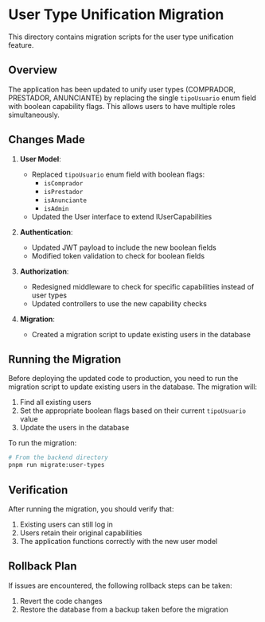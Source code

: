 # User Type Unification Migration

This directory contains migration scripts for the user type unification feature.

## Overview

The application has been updated to unify user types (COMPRADOR, PRESTADOR, ANUNCIANTE) by replacing the single `tipoUsuario` enum field with boolean capability flags. This allows users to have multiple roles simultaneously.

## Changes Made

1. **User Model**:
   - Replaced `tipoUsuario` enum field with boolean flags:
     - `isComprador`
     - `isPrestador`
     - `isAnunciante`
     - `isAdmin`
   - Updated the User interface to extend IUserCapabilities

2. **Authentication**:
   - Updated JWT payload to include the new boolean fields
   - Modified token validation to check for boolean fields

3. **Authorization**:
   - Redesigned middleware to check for specific capabilities instead of user types
   - Updated controllers to use the new capability checks

4. **Migration**:
   - Created a migration script to update existing users in the database

## Running the Migration

Before deploying the updated code to production, you need to run the migration script to update existing users in the database. The migration will:

1. Find all existing users
2. Set the appropriate boolean flags based on their current `tipoUsuario` value
3. Update the users in the database

To run the migration:

```bash
# From the backend directory
pnpm run migrate:user-types
```

## Verification

After running the migration, you should verify that:

1. Existing users can still log in
2. Users retain their original capabilities
3. The application functions correctly with the new user model

## Rollback Plan

If issues are encountered, the following rollback steps can be taken:

1. Revert the code changes
2. Restore the database from a backup taken before the migration